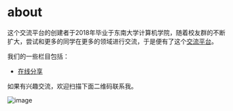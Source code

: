 # about
这个交流平台的创建者于2018年毕业于东南大学计算机学院，随着校友群的不断扩大，尝试和更多的同学在更多的领域进行交流，于是便有了这个[交流平台][1]。

我们的一些栏目包括：

- [在线分享](https://github.com/Frank-Ge/SEU-Friends-In-IT-Field/blob/main/sharing-activities%EF%BC%88%E5%9C%A8%E7%BA%BF%E5%88%86%E4%BA%AB%EF%BC%89.md)

如果有兴趣交流，欢迎扫描下面二维码联系我。

![image](https://user-images.githubusercontent.com/19504866/148064579-518c1008-df25-408b-a89c-1f06bd896ce8.png)

[1]: https://github.com/Frank-Ge/SEU-Friends-In-IT-Field/blob/main/timeline-of-this-group.md


